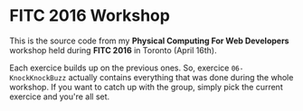 # FITC 2016 Workshop

This is the source code from my **Physical Computing For Web Developers** workshop held during **FITC 2016** in Toronto (April 16th).

Each exercice builds up on the previous ones. So, exercice `06-KnockKnockBuzz` actually contains everything that was 
done during the whole workshop. If you want to catch up with the group, simply pick the current exercice and you're all set.
